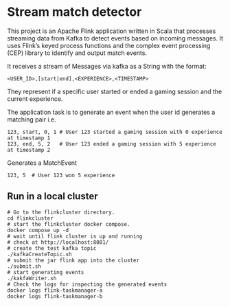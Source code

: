 # Stream match detector

This project is an Apache Flink application written in Scala that processes streaming data from Kafka
to detect events based on incoming messages. It uses Flink’s keyed process functions and 
the complex event processing (CEP) library to identify and output match events.

It receives a stream of Messages via kafka as a String with the format:
```
<USER_ID>,[start|end],<EXPERIENCE>,<TIMESTAMP>
```

They represent if a specific user started or ended a gaming session and the current experience.

The application task is to generate an event when the user id generates a matching pair i.e.
```
123, start, 0, 1 # User 123 started a gaming session with 0 experience at timestamp 1
123, end, 5, 2   # User 123 ended a gaming session with 5 experience at timestamp 2
```

Generates a MatchEvent
```
123, 5  # User 123 won 5 experience
```

## Run in a local cluster


```shell
# Go to the flinkcluster directory.
cd flinkcluster
# start the flinkcluster docker compose.
docker compose up -d
# wait until flink cluster is up and running
# check at http://localhost:8081/
# create the test kafka topic
./kafkaCreateTopic.sh
# submit the jar flink app into the cluster
./submit.sh
# start generating events
./kakfaWriter.sh
# Check the logs for inspecting the generated events
docker logs flink-taskmanager-a
docker logs flink-taskmanager-b
```
